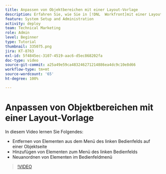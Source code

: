 ```yaml
---
title: Anpassen von Objektbereichen mit einer Layout-Vorlage
description: Erfahren Sie, wie Sie in [!DNL  Workfront]mit einer Layout-Vorlage Elemente im Menü des linken Bedienfelds hinzufügen, entfernen und neu anordnen können.
feature: System Setup and Administration
activity: deploy
team: Technical Marketing
role: Admin
level: Beginner
type: Tutorial
thumbnail: 335075.png
jira: KT-8763
exl-id: 5f4845ec-3107-4519-aac6-d5ec868202fa
doc-type: video
source-git-commit: a25a49e59ca483246271214886ea4dc9c10e8d66
workflow-type: tm+mt
source-wordcount: '65'
ht-degree: 100%

---
```


# Anpassen von Objektbereichen mit einer Layout-Vorlage

In diesem Video lernen Sie Folgendes:

* Entfernen von Elementen aus dem Menü des linken Bedienfelds auf einer Objektseite
* Hinzufügen von Elementen zum Menü des linken Bedienfelds
* Neuanordnen von Elementen im Bedienfeldmenü

>[!VIDEO](https://video.tv.adobe.com/v/335075/?quality=12&learn=on)
